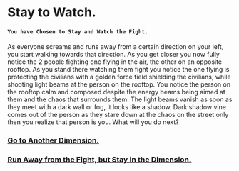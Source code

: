 # Stay to Watch.
#### `You have Chosen to Stay and Watch the Fight.`

As everyone screams and runs away from a certain direction on your left, you start walking towards that direction. As you get closer you now fully notice the 2 people fighting one flying in the air, the other on an
opposite rooftop. As you stand there watching them fight you notice the one flying is protecting the civilians with a golden force field shielding the civilians, while shooting light beams at the person on the rooftop. You
notice the person on the rooftop calm and composed despite the energy beams being aimed at them and the chaos that surrounds them. The light beams vanish as soon as they meet with a dark wall or fog, it looks like a
shadow. Dark shadow vine comes out of the person as they stare down at the chaos on the street only then you realize that person is you. What will you do next?

### [Go to Another Dimension.](option-a.md)
### [Run Away from the Fight, but Stay in the Dimension.](option-b.md)

